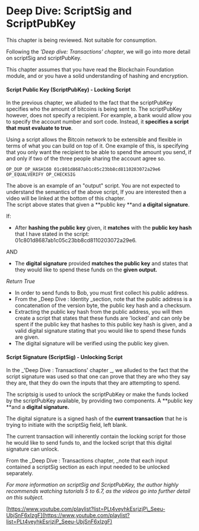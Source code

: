 # Deep Dive: ScriptSig and ScriptPubKey

This chapter is being reviewed. Not suitable for consumption.

Following the _'Deep dive: Transactions' chapter_, we will go into more detail on scriptSig and scriptPubKey.

This chapter assumes that you have read the Blockchain Foundation module, and or you have a solid understanding of hashing and encryption.

#### Script Public Key \(ScriptPubKey\) - Locking Script

In the previous chapter, we alluded to the fact that the scriptPubKey specifies who the amount of bitcoins is being sent to. The scriptPubKey however, does not specify a recipient. For example, a bank would allow you to specify the account number and sort code. Instead, it **specifies a script that must evaluate to true**.

Using a script allows the Bitcoin network to be extensible and flexible in terms of what you can build on top of it. One example of this, is specifying that you only want the recipient to be able to spend the amount you send, if and only if two of the three people sharing the account agree so.

```
OP_DUP OP_HASH160 01c801d8687ab1c05c23bb8cd8110203072a29e6 OP_EQUALVERIFY OP_CHECKSIG
```

The above is an example of an "output" script. You are not expected to understand the semantics of the above script, If you are interested then a video will be linked at the bottom of this chapter.  
The script above states that given a **public key **and **a digital signature**.

If:

* After **hashing the public key** given, it **matches** with the **public key hash** that I have stated in the script: 01c801d8687ab1c05c23bb8cd8110203072a29e6.

AND

* The **digital signature** provided **matches the public key** and states that they would like to spend these funds on the **given output.**

_Return True_

* In order to send funds to Bob, you must first collect his public address. 
* From the \_Deep Dive : Identity \_section, note that the public address is a concatenation of the version byte, the public key hash and a checksum. 
* Extracting the public key hash from the public address, you will then create a script that states that these funds are 'locked' and can only be spent if the public key that hashes to this public key hash is given, and a valid digital signature stating that you would like to spend these funds are given.
* The digital signature will be verified using the public key given.

#### Script Signature \(ScriptSig\) - Unlocking Script

In the _'Deep Dive : Transactions' chapter _, we alluded to the fact that the script signature was used so that one can prove that they are who they say they are, that they do own the inputs that they are attempting to spend.

The scriptsig is used to unlock the scriptPubKey or make the funds locked by the scriptPubKey available, by providing two components. A **public key **and a **digital signature.**

The digital signature is a signed hash of the **current transaction** that he is trying to initiate with the scriptSig field, left blank.

The current transaction will inherently contain the locking script for those he would like to send funds to, and the locked script that this digital signature can unlock.

From the \_Deep Dive : Transactions chapter, \_note that each input contained a scriptSig section as each input needed to be unlocked separately.

_For more information on scriptSig and ScriptPubKey, the author highly recommends watching tutorials 5 to 6.7, as the videos go into further detail on this subject._

[https://www.youtube.com/playlist?list=PLt4veyhkEsrjzjP\_Seeu-UbjSnF6xIzgF](https://www.youtube.com/playlist?list=PLt4veyhkEsrjzjP_Seeu-UbjSnF6xIzgF)

